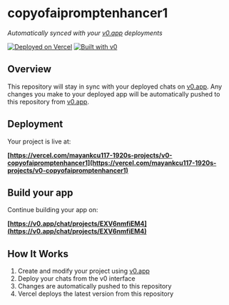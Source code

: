 # copyofaipromptenhancer1

*Automatically synced with your [v0.app](https://v0.app) deployments*

[![Deployed on Vercel](https://img.shields.io/badge/Deployed%20on-Vercel-black?style=for-the-badge&logo=vercel)](https://vercel.com/mayankcu117-1920s-projects/v0-copyofaipromptenhancer1)
[![Built with v0](https://img.shields.io/badge/Built%20with-v0.app-black?style=for-the-badge)](https://v0.app/chat/projects/EXV6nmfiEM4)

## Overview

This repository will stay in sync with your deployed chats on [v0.app](https://v0.app).
Any changes you make to your deployed app will be automatically pushed to this repository from [v0.app](https://v0.app).

## Deployment

Your project is live at:

**[https://vercel.com/mayankcu117-1920s-projects/v0-copyofaipromptenhancer1](https://vercel.com/mayankcu117-1920s-projects/v0-copyofaipromptenhancer1)**

## Build your app

Continue building your app on:

**[https://v0.app/chat/projects/EXV6nmfiEM4](https://v0.app/chat/projects/EXV6nmfiEM4)**

## How It Works

1. Create and modify your project using [v0.app](https://v0.app)
2. Deploy your chats from the v0 interface
3. Changes are automatically pushed to this repository
4. Vercel deploys the latest version from this repository
